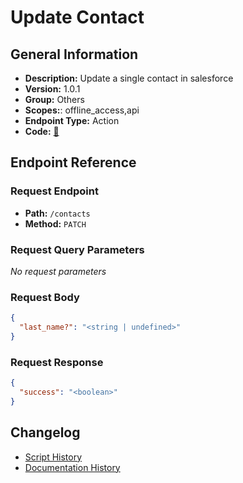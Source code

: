 # Update Contact

## General Information

- **Description:** Update a single contact in salesforce
- **Version:** 1.0.1
- **Group:** Others
- **Scopes:**: offline_access,api
- **Endpoint Type:** Action
- **Code:** [🔗](https://github.com/NangoHQ/integration-templates/tree/main/integrations/salesforce-sandbox/actions/update-contact.ts)


## Endpoint Reference

### Request Endpoint

- **Path:** `/contacts`
- **Method:** `PATCH`

### Request Query Parameters

_No request parameters_

### Request Body

```json
{
  "last_name?": "<string | undefined>"
}
```

### Request Response

```json
{
  "success": "<boolean>"
}
```

## Changelog

- [Script History](https://github.com/NangoHQ/integration-templates/commits/main/integrations/salesforce-sandbox/actions/update-contact.ts)
- [Documentation History](https://github.com/NangoHQ/integration-templates/commits/main/integrations/salesforce-sandbox/actions/update-contact.md)

<!-- END  GENERATED CONTENT -->





























